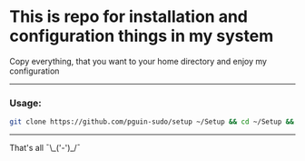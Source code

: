 # This is repo for installation and configuration things in my system

Copy everything, that you want to your home directory and enjoy my configuration

---

### Usage:

```sh
git clone https://github.com/pguin-sudo/setup ~/Setup && cd ~/Setup && ./setup.sh 
```

---

That's all ¯\\\_('-')\_/¯
